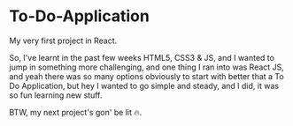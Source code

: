 # To-Do-Application
My very first project in React.

So, I've learnt in the past few weeks HTML5, CSS3 & JS, and I wanted to jump in something more challenging, and one thing I ran into was React JS, and yeah there was so many options obviously to start with better that a To Do Application, but hey I wanted to go simple and steady, and I did, it was so fun learning new stuff.

BTW, my next project's gon' be lit 🔥.

